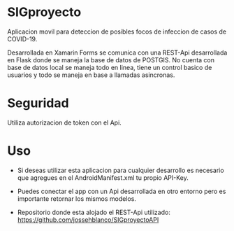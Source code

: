 # SIGproyecto
Aplicacion movil para deteccion de posibles focos de infeccion de casos de COVID-19.

Desarrollada en Xamarin Forms se comunica con una REST-Api desarrollada en Flask donde se maneja la base de datos de POSTGIS.
No cuenta con base de datos local se maneja todo en linea, tiene un control basico de usuarios y todo se maneja en base a llamadas asincronas.

# Seguridad
Utiliza autorizacion de token con el Api. 

# Uso
- Si deseas utilizar esta aplicacion para cualquier desarrollo es necesario que agregues en el AndroidManifest.xml tu propio API-Key.

- Puedes conectar el app con un Api desarrollada en otro entorno pero es importante retornar los mismos modelos.

- Repositorio donde esta alojado el REST-Api utilizado: https://github.com/jossehblanco/SIGproyectoAPI
